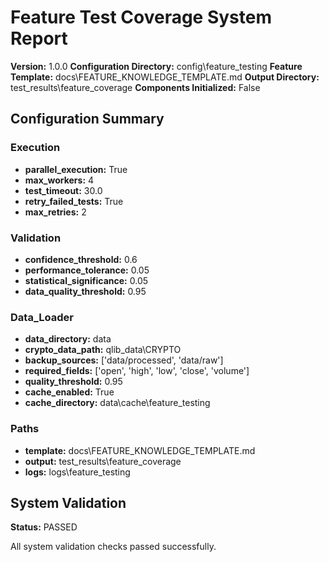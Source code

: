 # Feature Test Coverage System Report

**Version:** 1.0.0
**Configuration Directory:** config\feature_testing
**Feature Template:** docs\FEATURE_KNOWLEDGE_TEMPLATE.md
**Output Directory:** test_results\feature_coverage
**Components Initialized:** False

## Configuration Summary

### Execution
- **parallel_execution:** True
- **max_workers:** 4
- **test_timeout:** 30.0
- **retry_failed_tests:** True
- **max_retries:** 2

### Validation
- **confidence_threshold:** 0.6
- **performance_tolerance:** 0.05
- **statistical_significance:** 0.05
- **data_quality_threshold:** 0.95

### Data_Loader
- **data_directory:** data
- **crypto_data_path:** qlib_data\CRYPTO
- **backup_sources:** ['data/processed', 'data/raw']
- **required_fields:** ['open', 'high', 'low', 'close', 'volume']
- **quality_threshold:** 0.95
- **cache_enabled:** True
- **cache_directory:** data\cache\feature_testing

### Paths
- **template:** docs\FEATURE_KNOWLEDGE_TEMPLATE.md
- **output:** test_results\feature_coverage
- **logs:** logs\feature_testing

## System Validation
**Status:** PASSED

All system validation checks passed successfully.